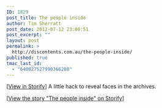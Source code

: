 ```yaml
---
ID: 1829
post_title: The people inside
author: Tim Sherratt
post_date: 2012-07-12 23:00:51
post_excerpt: ""
layout: post
permalink: >
  http://discontents.com.au/the-people-inside/
published: true
tmac_last_id:
  - "640027527990366208"
---
```

[[View in Storify][1]] A little hack to reveal faces in the archives. <!--more-->

<script src="http://storify.com/wragge/the-people-inside.js?header=false&border=false"></script><noscript>
  [<a href="http://storify.com/wragge/the-people-inside" target="_blank">View the story "The people inside" on Storify</a>]
</noscript>

 [1]: http://storify.com/wragge/the-people-inside